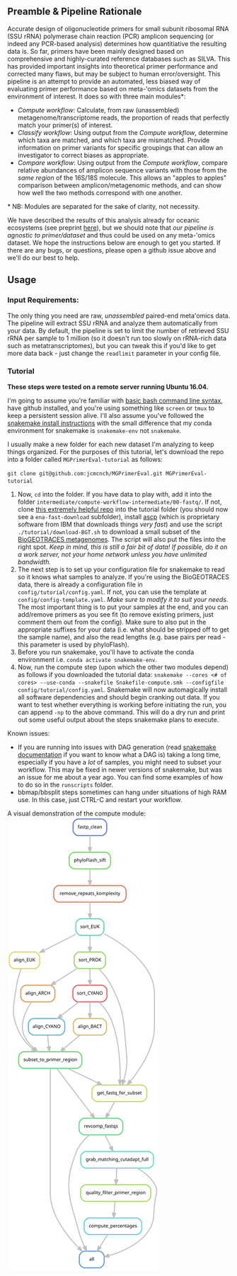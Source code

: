 ## Preamble & Pipeline Rationale

Accurate design of oligonucleotide primers for small subunit ribosomal RNA (SSU rRNA) polymerase chain reaction (PCR) amplicon sequencing (or indeed any PCR-based analysis) determines how quantitiative the resulting data is. So far, primers have been mainly designed based on comprehensive and highly-curated reference databases such as SILVA. This has provided important insights into theoretical primer performance and corrected many flaws, but may be subject to human error/oversight. This pipeline is an attempt to provide an automated, less biased way of evaluating primer performance based on meta-'omics datasets from the environment of interest. It does so with three main modules\*:

* *Compute workflow*: Calculate, from raw (unassembled) metagenome/transcriptome reads, the proportion of reads that perfectly match your primer(s) of interest.
* *Classify workflow*: Using output from the *Compute workflow*, determine which taxa are matched, and which taxa are mismatched. Provide information on primer variants for specific groupings that can allow an investigator to correct biases as appropriate.
* *Compare workflow*: Using output from the *Compute workflow*, compare relative abundances of amplicon sequence variants with those from the *same region* of the 16S/18S molecule. This allows an "apples to apples" comparison between amplicon/metagenomic methods, and can show how well the two methods correspond with one another. 

\* NB: Modules are separated for the sake of clarity, not necessity.

We have described the results of this analysis already for oceanic ecosystems (see preprint [here](https://www.biorxiv.org/content/10.1101/2020.11.09.375543v1)), but we should note that *our pipeline is agnostic to primer/dataset* and thus could be used on any meta-'omics dataset. We hope the instructions below are enough to get you started. If there are any bugs, or questions, please open a github issue above and we'll do our best to help.

## Usage

### Input Requirements:

The only thing you need are raw, *unassembled* paired-end meta'omics data. The pipeline will extract SSU rRNA and analyze them automatically from your data. By default, the pipeline is set to limit the number of retrieved SSU rRNA per sample to 1 million (so it doesn't run too slowly on rRNA-rich data such as metatranscriptomes), but you can tweak this if you'd like to get more data back - just change the `readlimit` parameter in your config file.

### Tutorial

**These steps were tested on a remote server running Ubuntu 16.04.**

I'm going to assume you're familiar with [basic bash command line syntax](https://astrobiomike.github.io/unix/unix-intro), have github installed, and you're using something like `screen` or `tmux` to keep a persistent session alive. I'll also assume you've followed the [snakemake install instructions](https://snakemake.readthedocs.io/en/stable/getting_started/installation.html) with the small difference that my conda environment for snakemake is `snakemake-env` not `snakemake`.

I usually make a new folder for each new dataset I'm analyzing to keep things organized. For the purposes of this tutorial, let's download the repo into a folder called `MGPrimerEval-tutorial` as follows:

`git clone git@github.com:jcmcnch/MGPrimerEval.git MGPrimerEval-tutorial`

1. Now, `cd` into the folder. If you have data to play with, add it into the folder `intermediate/compute-workflow-intermediate/00-fastq/`. If not, clone [this extremely helpful repo](https://github.com/wwood/ena-fast-download) into the tutorial folder (you should now see a `ena-fast-download` subfolder), install [ascp](https://download.asperasoft.com/download/docs/ascp/3.5.2/html/index.html) (which is proprietary software from IBM that downloads things *very fast*) and use the script `./tutorial/download-BGT.sh` to download a small subset of the [BioGEOTRACES metagenomes](https://www.nature.com/articles/sdata2018176). The script will also put the files into the right spot. *Keep in mind, this is still a fair bit of data! If possible, do it on a work server, not your home network unless you have unlimited bandwidth.*
2. The next step is to set up your configuration file for snakemake to read so it knows what samples to analyze. If you're using the BioGEOTRACES data, there is already a configuration file in `config/tutorial/config.yaml`. If not, you can use the template at `config/config-template.yaml`. *Make sure to modify it to suit your needs*. The most important thing is to put your samples at the end, and you can add/remove primers as you see fit (to remove existing primers, just comment them out from the config). Make sure to also put in the appropriate suffixes for your data (i.e. what should be stripped off to get the sample name), and also the read lengths (e.g. base pairs per read - this parameter is used by phyloFlash).
3. Before you run snakemake, you'll have to activate the conda environment i.e. `conda activate snakemake-env`.
4. Now, run the compute step (upon which the other two modules depend) as follows if you downloaded the tutorial data: `snakemake --cores <# of cores> --use-conda --snakefile Snakefile-compute.smk --configfile config/tutorial/config.yaml`. Snakemake will now automagically install all software dependencies and should begin cranking out data. If you want to test whether everything is working before initiating the run, you can append `-np` to the above command. This will do a dry run and print out some useful output about the steps snakemake plans to execute.

Known issues:

* If you are running into issues with DAG generation (read [snakemake documentation](https://snakemake.readthedocs.io/en/stable/) if you want to know what a DAG is) taking a long time, especially if you have a *lot* of samples, you might need to subset your workflow. This may be fixed in newer versions of snakemake, but was an issue for me about a year ago. You can find some examples of how to do so in the `runscripts` folder.
* bbmap/bbsplit steps sometimes can hang under situations of high RAM use. In this case, just CTRL-C and restart your workflow.

A visual demonstration of the compute module:
![Rule graph for initial (Snakefile-compute.smk) steps](https://github.com/jcmcnch/MGPrimerEval/blob/master/images/Snakefile-compute.svg)
